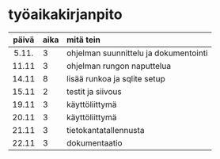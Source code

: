 # työaikakirjanpito

| päivä | aika | mitä tein  |
| :----:|:-----| :-----|
| 5.11. | 3    | ohjelman suunnittelu ja dokumentointi|
| 11.11 | 3    | ohjelman rungon naputtelua|
| 14.11 | 8    | lisää runkoa ja sqlite setup|
| 15.11 | 2    | testit ja siivous|
| 19.11 | 3    | käyttöliittymä|
| 20.11 | 3    | käyttöliittymä|
| 21.11 | 3    | tietokantatallennusta|
| 22.11 | 3    | dokumentaatio|
